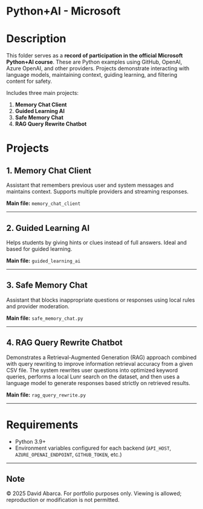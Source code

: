 # **Python+AI - Microsoft**

# **Description**

This folder serves as a **record of participation in the official Microsoft Python+AI course**. These are Python examples using GitHub, OpenAI, Azure OpenAI, and other providers. Projects demonstrate interacting with language models, maintaining context, guiding learning, and filtering content for safety.

Includes three main projects:  

1. **Memory Chat Client**  
2. **Guided Learning AI**  
3. **Safe Memory Chat**
4. **RAG Query Rewrite Chatbot**

# **Projects**

## **1. Memory Chat Client**

Assistant that remembers previous user and system messages and maintains context. Supports multiple providers and streaming responses.  

**Main file:** `memory_chat_client`  

---

## **2. Guided Learning AI**

Helps students by giving hints or clues instead of full answers. Ideal and based for guided learning.  

**Main file:** `guided_learning_ai`  

---

## **3. Safe Memory Chat**

Assistant that blocks inappropriate questions or responses using local rules and provider moderation.  

**Main file:** `safe_memory_chat.py`  

---

## **4. RAG Query Rewrite Chatbot**

Demonstrates a Retrieval-Augmented Generation (RAG) approach combined with query rewriting to improve information retrieval accuracy from a given CSV file.
The system rewrites user questions into optimized keyword queries, performs a local Lunr search on the dataset, and then uses a language model to generate responses based strictly on retrieved results.

**Main file:** `rag_query_rewrite.py`

---

# **Requirements**

- Python 3.9+   
- Environment variables configured for each backend (`API_HOST`, `AZURE_OPENAI_ENDPOINT`, `GITHUB_TOKEN`, etc.)  

---

## Note
© 2025 David Abarca. For portfolio purposes only. Viewing is allowed; reproduction or modification is not permitted.
